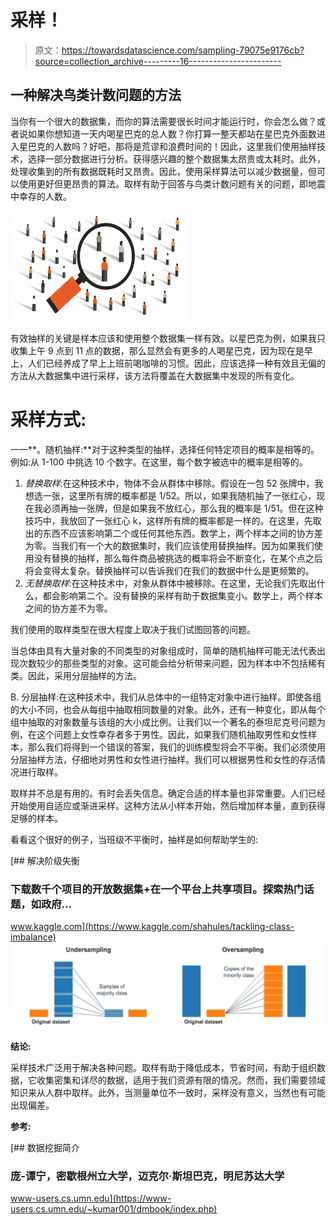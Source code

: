 # 采样！

> 原文：<https://towardsdatascience.com/sampling-79075e9176cb?source=collection_archive---------16----------------------->

## 一种解决鸟类计数问题的方法

当你有一个很大的数据集，而你的算法需要很长时间才能运行时，你会怎么做？或者说如果你想知道一天内喝星巴克的总人数？你打算一整天都站在星巴克外面数进入星巴克的人数吗？好吧，那将是荒谬和浪费时间的！因此，这里我们使用抽样技术，选择一部分数据进行分析。获得感兴趣的整个数据集太昂贵或太耗时。此外，处理收集到的所有数据既耗时又昂贵。因此，使用采样算法可以减少数据量，但可以使用更好但更昂贵的算法。取样有助于回答与鸟类计数问题有关的问题，即地震中幸存的人数。

![](img/76132d744b64b495f2fa0f5157c1f392.png)

有效抽样的关键是样本应该和使用整个数据集一样有效。以星巴克为例，如果我只收集上午 9 点到 11 点的数据，那么显然会有更多的人喝星巴克，因为现在是早上，人们已经养成了早上上班前喝咖啡的习惯。因此，应该选择一种有效且无偏的方法从大数据集中进行采样，该方法将覆盖在大数据集中发现的所有变化。

# **采样方式:**

一一**。随机抽样:**对于这种类型的抽样，选择任何特定项目的概率是相等的。例如:从 1-100 中挑选 10 个数字。在这里，每个数字被选中的概率是相等的。

1.  *替换取样*:在这种技术中，物体不会从群体中移除。假设在一包 52 张牌中，我想选一张，这里所有牌的概率都是 1/52。所以，如果我随机抽了一张红心，现在我必须再抽一张牌，但是如果我不放红心，那么我的概率是 1/51。但在这种技巧中，我放回了一张红心 k，这样所有牌的概率都是一样的。在这里，先取出的东西不应该影响第二个或任何其他东西。数学上，两个样本之间的协方差为零。当我们有一个大的数据集时，我们应该使用替换抽样。因为如果我们使用没有替换的抽样，那么每件商品被挑选的概率将会不断变化，在某个点之后将会变得太复杂。替换抽样可以告诉我们在我们的数据中什么是更频繁的。
2.  *无替换取样*:在这种技术中，对象从群体中被移除。在这里，无论我们先取出什么，都会影响第二个。没有替换的采样有助于数据集变小。数学上，两个样本之间的协方差不为零。

我们使用的取样类型在很大程度上取决于我们试图回答的问题。

当总体由具有大量对象的不同类型的对象组成时，简单的随机抽样可能无法代表出现次数较少的那些类型的对象。这可能会给分析带来问题，因为样本中不包括稀有类。因此，采用分层抽样的方法。

B. 分层抽样:在这种技术中，我们从总体中的一组特定对象中进行抽样。即使各组的大小不同，也会从每组中抽取相同数量的对象。此外，还有一种变化，即从每个组中抽取的对象数量与该组的大小成比例。让我们以一个著名的泰坦尼克号问题为例，在这个问题上女性幸存者多于男性。因此，如果我们随机抽取男性和女性样本，那么我们将得到一个错误的答案，我们的训练模型将会不平衡。我们必须使用分层抽样方法，仔细地对男性和女性进行抽样。我们可以根据男性和女性的存活情况进行取样。

取样并不总是有用的。有时会丢失信息。确定合适的样本量也非常重要。人们已经开始使用自适应或渐进采样。这种方法从小样本开始，然后增加样本量，直到获得足够的样本。

看看这个很好的例子，当班级不平衡时，抽样是如何帮助学生的:

 [## 解决阶级失衡

### 下载数千个项目的开放数据集+在一个平台上共享项目。探索热门话题，如政府…

www.kaggle.com](https://www.kaggle.com/shahules/tackling-class-imbalance) ![](img/08ca962c7c36ed069fdfd8178fb26e95.png)

**结论:**

采样技术广泛用于解决各种问题。取样有助于降低成本，节省时间，有助于组织数据，它收集密集和详尽的数据，适用于我们资源有限的情况。然而，我们需要领域知识来从人群中取样。此外，当测量单位不一致时，采样没有意义，当然也有可能出现偏差。

**参考:**

[](https://www-users.cs.umn.edu/~kumar001/dmbook/index.php) [## 数据挖掘简介

### 庞-谭宁，密歇根州立大学，迈克尔·斯坦巴克，明尼苏达大学

www-users.cs.umn.edu](https://www-users.cs.umn.edu/~kumar001/dmbook/index.php)